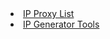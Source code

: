 <li><a href="https://github.com/Xcod3bughunt3r/IPGenerator/blob/main/ipproxy.lst">IP Proxy List</a></li>
<li><a href="https://github.com/Xcod3bughunt3r/IPGenerator/blob/main/ipgenerator.sh">IP Generator Tools</a></li>
